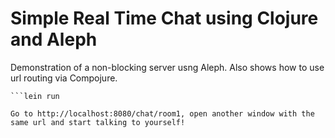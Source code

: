 # Simple Real Time Chat using Clojure and Aleph
Demonstration of a non-blocking server usng Aleph. Also shows how to use url routing via Compojure.

```lein deps
```lein run

Go to http://localhost:8080/chat/room1, open another window with the same url and start talking to yourself!